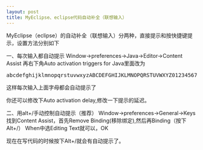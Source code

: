```yaml
---
layout: post
title: MyEclipse、eclipse代码自动补全（联想输入）
---
```


MyEclipse（eclipse）的自动补全（联想输入）分两种，直接提示和按快捷键提示，设置方法分别如下

一、每次输入都自动提示
Window->preferences->Java->Editor->Content Assist
再右下角Auto activation triggers for Java里面改为
<pre>abcdefghijklmnopqrstuvwxyzABCDEFGHIJKLMNOPQRSTUVWXYZ0123456789</pre>
这样每次输入上面字母都会自动提示了

你还可以修改下Auto activation delay,修改一下提示的延迟。


二、用alt+/手动控制自动提示（推荐）
Window->preferences->General->Keys
找到Content Assist，首先Remove Binding(移除绑定),然后再Binding（按下Alt+/）
When中选Editing Text就可以，OK

现在在写代码的时候按下Alt+/就会有自动提示了。
